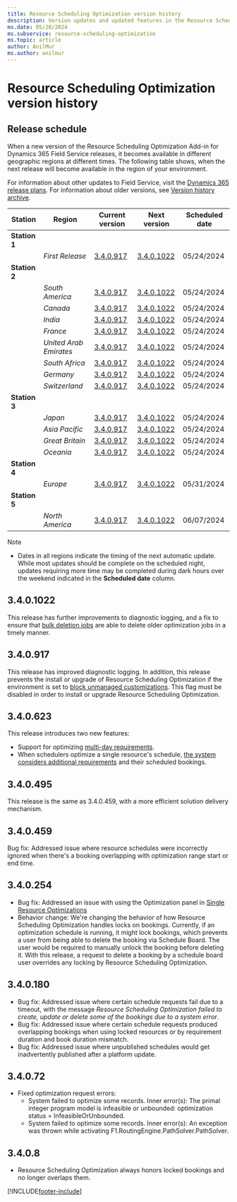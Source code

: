 ```yaml
---
title: Resource Scheduling Optimization version history
description: Version updates and updated features in the Resource Scheduling Optimization Add-in for Dynamics 365 Field Service.
ms.date: 05/20/2024
ms.subservice: resource-scheduling-optimization
ms.topic: article
author: AnilMur
ms.author: anilmur
---
```


# Resource Scheduling Optimization version history

## Release schedule

When a new version of the Resource Scheduling Optimization Add-in for Dynamics 365 Field Service releases, it becomes available in different geographic regions at different times. The following table shows, when the next release will become available in the region of your environment.

For information about other updates to Field Service, visit the [Dynamics 365 release plans](/dynamics365/release-plans/).
For information about older versions, see [Version history archive](version-history-archive.md#resource-scheduling-optimization-add-in).

|Station | Region | Current version | Next version |  Scheduled date
|------| -------|-------|-----|------|
|**Station 1** | | |  | |
| | *First Release* | [3.4.0.917](/dynamics365/field-service/field-service-version-history-resource-scheduling-optimization#340917) | [3.4.0.1022](/dynamics365/field-service/field-service-version-history-resource-scheduling-optimization#3401022) | 05/24/2024
|**Station 2** | | |  | |
| | *South America* | [3.4.0.917](/dynamics365/field-service/field-service-version-history-resource-scheduling-optimization#340917) | [3.4.0.1022](/dynamics365/field-service/field-service-version-history-resource-scheduling-optimization#3401022) | 05/24/2024
| | *Canada* | [3.4.0.917](/dynamics365/field-service/field-service-version-history-resource-scheduling-optimization#340917)  | [3.4.0.1022](/dynamics365/field-service/field-service-version-history-resource-scheduling-optimization#3401022) | 05/24/2024
| | *India* | [3.4.0.917](/dynamics365/field-service/field-service-version-history-resource-scheduling-optimization#340917) | [3.4.0.1022](/dynamics365/field-service/field-service-version-history-resource-scheduling-optimization#3401022) | 05/24/2024
| | *France* | [3.4.0.917](/dynamics365/field-service/field-service-version-history-resource-scheduling-optimization#340917) | [3.4.0.1022](/dynamics365/field-service/field-service-version-history-resource-scheduling-optimization#3401022) | 05/24/2024
| | *United Arab Emirates* | [3.4.0.917](/dynamics365/field-service/field-service-version-history-resource-scheduling-optimization#340917) | [3.4.0.1022](/dynamics365/field-service/field-service-version-history-resource-scheduling-optimization#3401022) | 05/24/2024
| | *South Africa* | [3.4.0.917](/dynamics365/field-service/field-service-version-history-resource-scheduling-optimization#340917) | [3.4.0.1022](/dynamics365/field-service/field-service-version-history-resource-scheduling-optimization#3401022) | 05/24/2024
| | *Germany* | [3.4.0.917](/dynamics365/field-service/field-service-version-history-resource-scheduling-optimization#340917)  | [3.4.0.1022](/dynamics365/field-service/field-service-version-history-resource-scheduling-optimization#3401022) | 05/24/2024
| | *Switzerland* | [3.4.0.917](/dynamics365/field-service/field-service-version-history-resource-scheduling-optimization#340917)  | [3.4.0.1022](/dynamics365/field-service/field-service-version-history-resource-scheduling-optimization#3401022) | 05/24/2024
|**Station 3** | |  |  | |
| | *Japan* |  [3.4.0.917](/dynamics365/field-service/field-service-version-history-resource-scheduling-optimization#340917)| [3.4.0.1022](/dynamics365/field-service/field-service-version-history-resource-scheduling-optimization#3401022) | 05/24/2024
| | *Asia Pacific* | [3.4.0.917](/dynamics365/field-service/field-service-version-history-resource-scheduling-optimization#340917) | [3.4.0.1022](/dynamics365/field-service/field-service-version-history-resource-scheduling-optimization#3401022) | 05/24/2024
| | *Great Britain* |[3.4.0.917](/dynamics365/field-service/field-service-version-history-resource-scheduling-optimization#340917) | [3.4.0.1022](/dynamics365/field-service/field-service-version-history-resource-scheduling-optimization#3401022) | 05/24/2024
| | *Oceania* | [3.4.0.917](/dynamics365/field-service/field-service-version-history-resource-scheduling-optimization#340917) | [3.4.0.1022](/dynamics365/field-service/field-service-version-history-resource-scheduling-optimization#3401022) | 05/24/2024
|**Station 4** | |  |  | |
| | *Europe* | [3.4.0.917](/dynamics365/field-service/field-service-version-history-resource-scheduling-optimization#340917) | [3.4.0.1022](/dynamics365/field-service/field-service-version-history-resource-scheduling-optimization#3401022) | 05/31/2024
|**Station 5** | |  |  | |
| | *North America* | [3.4.0.917](/dynamics365/field-service/field-service-version-history-resource-scheduling-optimization#340917) | [3.4.0.1022](/dynamics365/field-service/field-service-version-history-resource-scheduling-optimization#3401022) | 06/07/2024

>[!NOTE]
>
> - Dates in all regions indicate the timing of the next automatic update. While most updates should be complete on the scheduled night, updates requiring more time may be completed during dark hours over the weekend indicated in the **Scheduled date** column.

## 3.4.0.1022

This release has further improvements to diagnostic logging, and a fix to ensure that [bulk deletion jobs](rso-administration.md#bulk-deletion-jobs) are able to delete older optimization jobs in a timely manner.

## 3.4.0.917

This release has improved diagnostic logging. In addition, this release prevents the install or upgrade of Resource Scheduling Optimization if the environment is set to [block unmanaged customizations](/power-platform/alm/block-unmanaged-customizations). This flag must be disabled in order to install or upgrade Resource Scheduling Optimization.

## 3.4.0.623

This release introduces two new features:

- Support for optimizing [multi-day requirements](rso-multi-day.md).
- When schedulers optimize a single resource's schedule, [the system considers additional requirements](rso-single-resource-optimization.md) and their scheduled bookings.

## 3.4.0.495

This release is the same as 3.4.0.459, with a more efficient solution delivery mechanism.

## 3.4.0.459

Bug fix: Addressed issue where resource schedules were incorrectly ignored when there's a booking overlapping with optimization range start or end time.

## 3.4.0.254

- Bug fix: Addressed an issue with using the Optimization panel in [Single Resource Optimizations](/dynamics365/field-service/single-resource-optimization#run-after-making-changes-to-defaults)
- Behavior change: We're changing the behavior of how Resource Scheduling Optimization handles locks on bookings. Currently, if an optimization schedule is running, it might lock bookings, which prevents a user from being able to delete the booking via Schedule Board. The user would be required to manually unlock the booking before deleting it. With this release, a request to delete a booking by a schedule board user overrides any locking by Resource Scheduling Optimization.

## 3.4.0.180

- Bug fix: Addressed issue where certain schedule requests fail due to a timeout, with the message *Resource Scheduling Optimization failed to create, update or delete some of the bookings due to a system error*.
- Bug fix: Addressed issue where certain schedule requests produced overlapping bookings when using locked resources or by requirement duration and book duration mismatch.
- Bug fix: Addressed issue where unpublished schedules would get inadvertently published after a platform update.

## 3.4.0.72

- Fixed optimization request errors:
  - System failed to optimize some records. Inner error(s): The primal integer program model is infeasible or unbounded: optimization status = InfeasibleOrUnbounded.
  - System failed to optimize some records. Inner error(s): An exception was thrown while activating F1.RoutingEngine.PathSolver.PathSolver.

## 3.4.0.8

- Resource Scheduling Optimization always honors locked bookings and no longer overlaps them.

[!INCLUDE[footer-include](../includes/footer-banner.md)]

